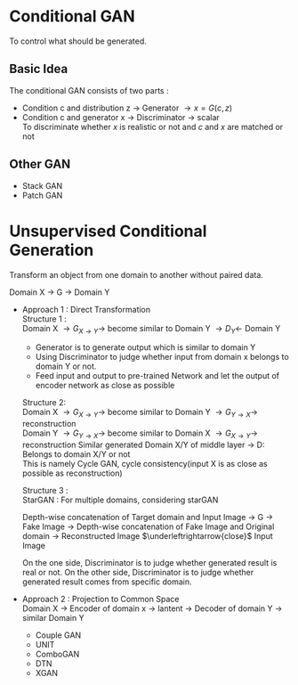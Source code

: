 # Conditional GAN

To control what should be generated.

## Basic Idea
The conditional GAN consists of two parts :

- Condition c and distribution z $\rightarrow$ Generator $\rightarrow x = G(c,z)$
- Condition c and generator x $\rightarrow$ Discriminator $\rightarrow$ scalar  
  To discriminate whether $x$ is realistic or not and $c$ and $x$ are matched or not

## Other GAN
- Stack GAN
- Patch GAN

# Unsupervised Conditional Generation
Transform an object from one domain to another without paired data.  

Domain X $\rightarrow$ G $\rightarrow$ Domain Y  

- Approach 1 : Direct Transformation  
  Structure 1 :    
  Domain X $\rightarrow G_{X\rightarrow Y} \rightarrow$ become similar to Domain Y $\rightarrow D_Y \leftarrow$ Domain Y   
  - Generator is to generate output which is similar to domain Y  
  - Using Discriminator to judge whether input from domain x belongs to domain Y or not.
  - Feed input and output to pre-trained Network and let the output of encoder network as close as possible

  Structure 2:  
  Domain X $\rightarrow G_{X\rightarrow Y} \rightarrow$ become similar to Domain Y $\rightarrow G_{Y\rightarrow X} \rightarrow$ reconstruction   
  Domain Y $\rightarrow G_{Y\rightarrow X} \rightarrow$ become similar to Domain X $\rightarrow G_{X\rightarrow Y} \rightarrow$ reconstruction
  Similar generated Domain X/Y of middle layer $\rightarrow$ D: Belongs to domain X/Y or not  
  This is namely Cycle GAN, cycle consistency(input X is as close as possible as reconstruction)
  
  Structure 3 :  
  StarGAN : For multiple domains, considering starGAN  

  Depth-wise concatenation of Target domain and Input Image $\rightarrow$ G $\rightarrow$ Fake Image $\rightarrow$ Depth-wise concatenation of Fake Image and Original domain $\rightarrow$ Reconstructed Image $\underleftrightarrow{close}$ Input Image

  On the one side, Discriminator is to judge whether generated result is real or not. On the other side, Discriminator is to judge whether generated result comes from specific domain.

- Approach 2 : Projection to Common Space  
  Domain X $\rightarrow$ Encoder of domain x $\rightarrow$ lantent $\rightarrow$ Decoder of domain Y $\rightarrow$ similar Domain Y
  - Couple GAN
  - UNIT
  - ComboGAN
  - DTN
  - XGAN